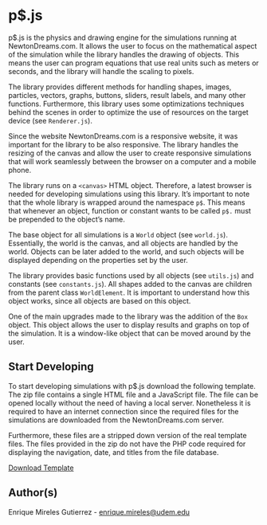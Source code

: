 # p$.js

p$.js is the physics and drawing engine for the simulations running at NewtonDreams.com. It allows the user to focus on the mathematical aspect of the simulation while the library handles the drawing of objects. This means the user can program equations that use real units such as meters or seconds, and the library will handle the scaling to pixels.

The library provides different methods for handling shapes, images, particles, vectors, graphs, buttons, sliders, result labels, and many other functions. Furthermore, this library uses some optimizations techniques behind the scenes in order to optimize the use of resources on the target device (see `Renderer.js`).

Since the website NewtonDreams.com is a responsive website, it was important for the library to be also responsive. The library handles the resizing of the canvas and allow the user to create responsive simulations that will work seamlessly between the browser on a computer and a mobile phone.

The library runs on a  `<canvas>` HTML object. Therefore, a latest browser is needed for developing simulations using this library.  It’s important to note that the whole library is wrapped around the namespace `p$`. This means that whenever an object, function or constant wants to be called `p$.` must be prepended to the object’s name.

The base object for all simulations is a `World` object (see `world.js`). Essentially, the world is the canvas, and all objects are handled by the world. Objects can be later added to the world, and such objects will be displayed depending on the properties set by the user. 

The library provides basic functions used by all objects (see `utils.js`) and constants (see `constants.js`). All shapes added to the canvas are children from the parent class `WorldElement`. It is important to understand how this object works, since all objects are based on this object.

One of the main upgrades made to the library was the addition of the `Box` object. This object allows the user to display results and graphs on top of the simulation. It is a window-like object that can be moved around by the user.

## Start Developing

To start developing simulations with p$.js download the following template. The zip file contains a single HTML file and a JavaScript file. The file can be opened locally without the need of having a local server. Nonetheless it is required to have an internet connection since the required files for the simulations are downloaded from the NewtonDreams.com server.

Furthermore, these files are a stripped down version of the real template files. The files provided in the zip do not have the PHP code required for displaying the navigation, date, and titles from the file database.

<a href="template.zip">Download Template</a>

## Author(s)

Enrique Mireles Gutierrez - enrique.mireles@udem.edu
